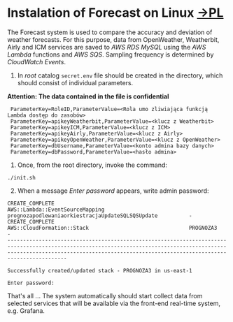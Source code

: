 # Instalation of Forecast on Linux [->PL](./READMEpl.md)
The Forecast system is used to compare the accuracy and deviation of weather forecasts. For this purpose, data from OpenWeather, Weatherbit, Airly and ICM services are saved to *AWS RDS MySQL* using the *AWS Lambda* functions and *AWS SQS*. Sampling frequency is determined by *CloudWatch Events*.

1. In *root* catalog  ```secret.env``` file should be created in the directory, which should consist of individual parameters.

**Attention: The data contained in the file is confidential**
```
 ParameterKey=RoleID,ParameterValue=<Rola umo zliwiająca funkcją Lambda dostęp do zasobów>
 ParameterKey=apikeyWeatherbit,ParameterValue=<klucz z Weatherbit>
 ParameterKey=apikeyICM,ParameterValue=<klucz z ICM>
 ParameterKey=apikeyAirly,ParameterValue=<klucz z Airly>
 ParameterKey=apikeyOpenWeather,ParameterValue=<klucz z OpenWeather>
 ParameterKey=dbUsername,ParameterValue=<konto admina bazy danych>
 ParameterKey=dbPassword,ParameterValue=<hasło admina>
```
1. Once, from the root directory, invoke the command:
```shell
./init.sh
```
2. When a message *Enter password* appears, write admin password:
```
CREATE_COMPLETE                                           AWS::Lambda::EventSourceMapping                           prognozapodlewaniaorkiestracjaUpdateSQLSQSUpdate          -                                                       
CREATE_COMPLETE                                           AWS::CloudFormation::Stack                                PROGNOZA3                                                 -                                                       
-------------------------------------------------------------------------------------------------------------------------------------------------------------------------------------------------------------------------------------

Successfully created/updated stack - PROGNOZA3 in us-east-1

Enter password:
```

That's all ... The system automatically should start collect data from selected services that will be available via the front-end real-time system, e.g. Grafana.